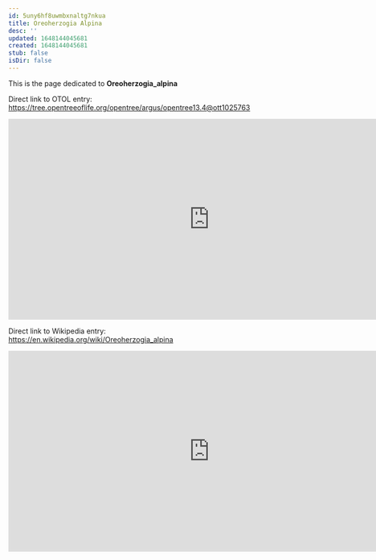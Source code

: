 ```yaml
---
id: 5uny6hf8uwmbxnaltg7nkua
title: Oreoherzogia Alpina
desc: ''
updated: 1648144045681
created: 1648144045681
stub: false
isDir: false
---
```

This is the page dedicated to **Oreoherzogia_alpina**


Direct link to OTOL entry: https://tree.opentreeoflife.org/opentree/argus/opentree13.4@ott1025763



<html>
    <body>
    <iframe src="https://tree.opentreeoflife.org/opentree/argus/opentree13.4@ott1025763"
    width="800" height="400" frameborder="0" allowfullscreen> </iframe>
    </body>
</html>
    


Direct link to Wikipedia entry: https://en.wikipedia.org/wiki/Oreoherzogia_alpina



<html>
    <body>
    <iframe src="https://en.wikipedia.org/wiki/Oreoherzogia_alpina"
    width="800" height="400" frameborder="0" allowfullscreen> </iframe>
    </body>
</html>
    

